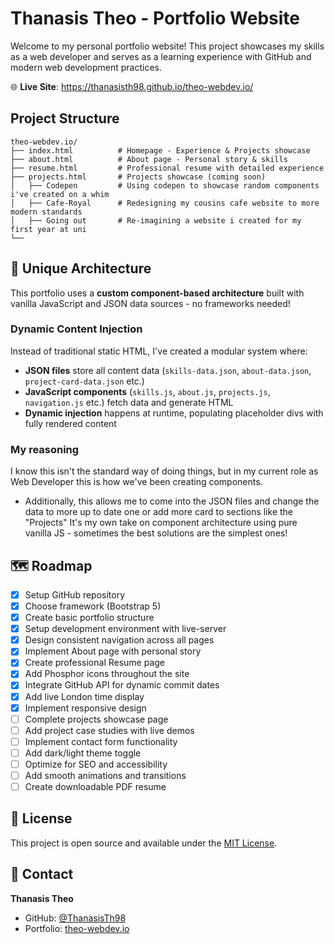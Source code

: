 
# Thanasis Theo - Portfolio Website

Welcome to my personal portfolio website! This project showcases my skills as a web developer and serves as a learning experience with GitHub and modern web development practices.

🌐 **Live Site**: https://thanasisth98.github.io/theo-webdev.io/


## Project Structure

```
theo-webdev.io/
├── index.html          # Homepage - Experience & Projects showcase
├── about.html          # About page - Personal story & skills
├── resume.html         # Professional resume with detailed experience
├── projects.html       # Projects showcase (coming soon)
│   ├── Codepen         # Using codepen to showcase random components i've created on a whim
│   ├── Cafe-Royal      # Redesigning my cousins cafe website to more modern standards 
│   ├── Going out       # Re-imagining a website i created for my first year at uni 
└──
```
## 🚀 Unique Architecture

This portfolio uses a **custom component-based architecture** built with vanilla JavaScript and JSON data sources - no frameworks needed! 

### Dynamic Content Injection
Instead of traditional static HTML, I've created a modular system where:
- **JSON files** store all content data (`skills-data.json`, `about-data.json`, `project-card-data.json` etc.)
- **JavaScript components** (`skills.js`, `about.js`, `projects.js`, `navigation.js` etc.) fetch data and generate HTML
- **Dynamic injection** happens at runtime, populating placeholder divs with fully rendered content

### My reasoning
I know this isn't the standard way of doing things, but in my current role as Web Developer this is how we've been creating components.
- Additionally, this allows me to come into the JSON files and change the data to more up to date one or add more card to sections like the "Projects"
It's my own take on component architecture using pure vanilla JS - sometimes the best solutions are the simplest ones!

## 🗺️ Roadmap

- [x] Setup GitHub repository
- [x] Choose framework (Bootstrap 5)
- [x] Create basic portfolio structure
- [x] Setup development environment with live-server
- [x] Design consistent navigation across all pages
- [x] Implement About page with personal story
- [x] Create professional Resume page
- [x] Add Phosphor icons throughout the site
- [x] Integrate GitHub API for dynamic commit dates
- [x] Add live London time display
- [x] Implement responsive design
- [ ] Complete projects showcase page
- [ ] Add project case studies with live demos
- [ ] Implement contact form functionality
- [ ] Add dark/light theme toggle
- [ ] Optimize for SEO and accessibility
- [ ] Add smooth animations and transitions
- [ ] Create downloadable PDF resume

## 📝 License

This project is open source and available under the [MIT License](LICENSE).

## 📧 Contact

**Thanasis Theo**
- GitHub: [@ThanasisTh98](https://github.com/ThanasisTh98)
- Portfolio: [theo-webdev.io](https://thanasisth98.github.io/theo-webdev.io/)




